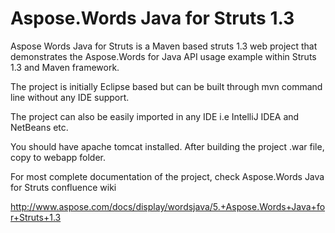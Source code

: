 # Aspose.Words Java for Struts 1.3
Aspose Words Java for Struts is a Maven based struts 1.3 web project that demonstrates the Aspose.Words for Java API usage example within Struts 1.3 and Maven framework.

The project is initially Eclipse based but can be built through mvn command line without any IDE support.

The project can also be easily imported in any IDE i.e IntelliJ IDEA and NetBeans etc.

You should have apache tomcat installed. After building the project .war file, copy to webapp folder.

For most complete documentation of the project, check Aspose.Words Java for Struts confluence wiki

http://www.aspose.com/docs/display/wordsjava/5.+Aspose.Words+Java+for+Struts+1.3


